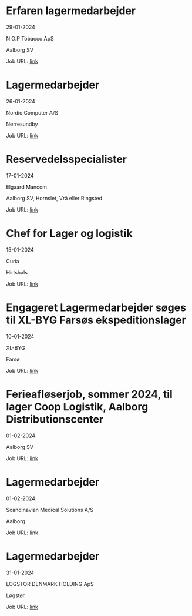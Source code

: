 # Erfaren lagermedarbejder
29-01-2024

N.G.P Tobacco ApS

Aalborg SV

Job URL: [link](https://www.jobindex.dk/jobannonce/501508/erfaren-lagermedarbejder)


# Lagermedarbejder
26-01-2024

Nordic Computer A/S

Nørresundby

Job URL: [link](https://www.jobindex.dk/jobannonce/501354/lagermedarbejder)


# Reservedelsspecialister
17-01-2024

Elgaard Mancom

Aalborg SV, Hornslet, Vrå eller Ringsted

Job URL: [link](https://elgaardmancom.dk/rekruttering/ledige-stillinger/?hr=show-job%2F180167%26locale%3Dda_DK)


# Chef for Lager og logistik
15-01-2024

Curia

Hirtshals

Job URL: [link](https://www.curia.dk/ledige-stillinger?jobid=22141&locale=da_DK)


# Engageret Lagermedarbejder søges til XL-BYG Farsøs ekspeditionslager
10-01-2024

XL-BYG

Farsø

Job URL: [link](https://app.elvium.com/da/positions/24535/job_posting?referer_host=www.jobindex.dk)


# Ferieafløserjob, sommer 2024, til lager Coop Logistik, Aalborg Distributionscenter
01-02-2024



Aalborg SV

Job URL: [link](https://www.nordjyskejob.dk/resultat/ferieafloeserjob-sommer-2024-til-lager-coop-logistik-aalborg-distrib-lja-85298696.aspx?jobId=LJA-85298696&list=SearchResultsJobsIds&index=9&querydesc=SearchJobQueryDescription&viewedfrom=1)


# Lagermedarbejder
01-02-2024

Scandinavian Medical Solutions A/S

Aalborg

Job URL: [link](https://www.nordjyskejob.dk/resultat/lagermedarbejder-lja-85298240.aspx?jobId=LJA-85298240&list=SearchResultsJobsIds&index=10&querydesc=SearchJobQueryDescription&viewedfrom=1)


# Lagermedarbejder
31-01-2024

LOGSTOR DENMARK HOLDING ApS

Løgstør

Job URL: [link](https://www.jobindex.dk/jobannonce/r12262968/lagermedarbejder)


